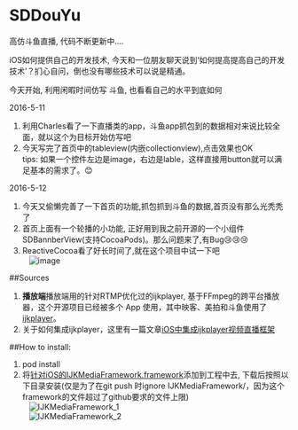 # SDDouYu   
高仿斗鱼直播, 代码不断更新中....    

iOS如何提供自己的开发技术, 今天和一位朋友聊天说到‘如何提高提高自己的开发技术’？扪心自问，倒也没有哪些技术可以说是精通。   

今天开始, 利用闲暇时间仿写 斗鱼, 也看看自己的水平到底如何   

2016-5-11   
1. 利用Charles看了一下直播类的app，斗鱼app抓包到的数据相对来说比较全面，就以这个为目标开始仿写吧   
2. 今天写完了首页中的tableview(内嵌collectionview),点击效果也OK   
tips: 如果一个控件左边是image，右边是lable，这样直接用button就可以满足基本的需求了。😊   

2016-5-12

1. 今天又偷懒完善了一下首页的功能,抓包抓到斗鱼的数据,首页没有那么光秃秃了   
2. 首页上面有一个轮播的小功能, 正好用到我之前开源的一个小组件SDBannberView(支持CocoaPods)。那么问题来了,有Bug😢😢😢   
3. ReactiveCocoa看了好长时间了,就在这个项目中试一下吧   
   ![image](https://github.com/momo13014/SDDouYu/blob/master/screenshot/douyu_20160512.gif)

##Sources   
1. **播放端**播放端用的针对RTMP优化过的ijkplayer, 基于FFmpeg的跨平台播放器，这个开源项目已经被多个 App 使用，其中映客、美拍和斗鱼使用了 [ijkplayer](https://github.com/Bilibili/ijkplayer)。   
2. 关于如何集成ijkplayer，这里有一篇文章[iOS中集成ijkplayer视频直播框架](http://www.jianshu.com/p/1f06b27b3ac0)   

##How to install:   
1. pod install  
2. 将[针对iOS的IJKMediaFramework.framework](http://pan.baidu.com/s/1eSLRmme)添加到工程中去, 下载后按照以下目录安装(仅是为了在git push 时ignore IJKMediaFramework/，因为这个framework的文件超过了github要求的文件上限)   
   ![IJKMediaFramework_1](https://github.com/momo13014/SDDouYu/blob/Player/screenshot/IJKMediaFramework_1.png)   
   ![IJKMediaFramework_2](https://github.com/momo13014/SDDouYu/blob/Player/screenshot/IJKMediaFramework_2.png)   

